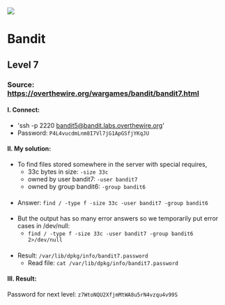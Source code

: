 # ![](https://overthewire.org/img/domokitten.png)

# Bandit

## Level 7

### Source: <https://overthewire.org/wargames/bandit/bandit7.html>

#### I. Connect:
- 'ssh -p 2220 bandit5@bandit.labs.overthewire.org'
- Password: `P4L4vucdmLnm8I7Vl7jG1ApGSfjYKqJU`

#### II. My solution:
- To find files stored somewhere in the server with special requires,
  - 33c bytes in size:  `-size 33c`
  - owned by user bandit7: `-user bandit7`
  - owned by group bandit6: `-group bandit6`
####
- Answer: `find / -type f -size 33c -user bandit7 -group bandit6`
####
- But the output has so many error answers so we temporarily put error cases in /dev/null:
  - `find / -type f -size 33c -user bandit7 -group bandit6 2>/dev/null`
####
- Result: `/var/lib/dpkg/info/bandit7.password`
  - Read file: `cat /var/lib/dpkg/info/bandit7.password`
####
 

#### III. Result:
Password for next level: `z7WtoNQU2XfjmMtWA8u5rN4vzqu4v99S`